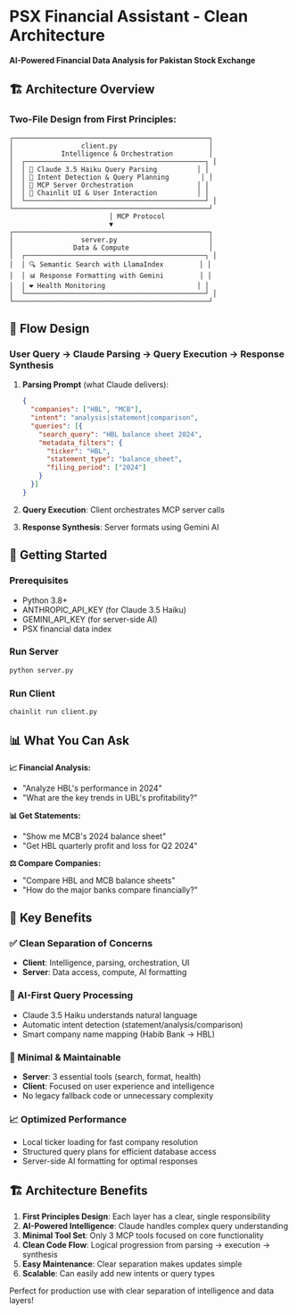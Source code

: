 # PSX Financial Assistant - Clean Architecture

**AI-Powered Financial Data Analysis for Pakistan Stock Exchange**

## 🏗️ **Architecture Overview**

### **Two-File Design from First Principles:**

```
┌─────────────────────────────────────────────────┐
│                 client.py                       │
│            Intelligence & Orchestration         │
│  ┌─────────────────────────────────────────────┐ │
│  │ 🧠 Claude 3.5 Haiku Query Parsing          │ │
│  │ 🎯 Intent Detection & Query Planning        │ │
│  │ 🔄 MCP Server Orchestration                │ │
│  │ 💬 Chainlit UI & User Interaction          │ │
│  └─────────────────────────────────────────────┘ │
└─────────────────────────────────────────────────┘
                         │ MCP Protocol
                         ▼
┌─────────────────────────────────────────────────┐
│                 server.py                       │
│               Data & Compute                    │
│  ┌─────────────────────────────────────────────┐ │
│  │ 🔍 Semantic Search with LlamaIndex         │ │
│  │ 📊 Response Formatting with Gemini         │ │
│  │ ❤️ Health Monitoring                       │ │
│  └─────────────────────────────────────────────┘ │
└─────────────────────────────────────────────────┘
```

## 🎯 **Flow Design**

### **User Query → Claude Parsing → Query Execution → Response Synthesis**

1. **Parsing Prompt** (what Claude delivers):
   ```json
   {
     "companies": ["HBL", "MCB"],
     "intent": "analysis|statement|comparison",
     "queries": [{
       "search_query": "HBL balance sheet 2024",
       "metadata_filters": {
         "ticker": "HBL",
         "statement_type": "balance_sheet",
         "filing_period": ["2024"]
       }
     }]
   }
   ```

2. **Query Execution**: Client orchestrates MCP server calls
3. **Response Synthesis**: Server formats using Gemini AI

## 🚀 **Getting Started**

### **Prerequisites**
- Python 3.8+
- ANTHROPIC_API_KEY (for Claude 3.5 Haiku)
- GEMINI_API_KEY (for server-side AI)
- PSX financial data index

### **Run Server**
   ```bash
python server.py
   ```

### **Run Client** 
   ```bash
chainlit run client.py
   ```

## 📊 **What You Can Ask**

**📈 Financial Analysis:**
- "Analyze HBL's performance in 2024"
- "What are the key trends in UBL's profitability?"

**📊 Get Statements:**
- "Show me MCB's 2024 balance sheet"
- "Get HBL quarterly profit and loss for Q2 2024"

**⚖️ Compare Companies:**
- "Compare HBL and MCB balance sheets"
- "How do the major banks compare financially?"

## 🎯 **Key Benefits**

### **✅ Clean Separation of Concerns**
- **Client**: Intelligence, parsing, orchestration, UI
- **Server**: Data access, compute, AI formatting

### **🧠 AI-First Query Processing**
- Claude 3.5 Haiku understands natural language
- Automatic intent detection (statement/analysis/comparison)
- Smart company name mapping (Habib Bank → HBL)

### **🔧 Minimal & Maintainable**
- **Server**: 3 essential tools (search, format, health)
- **Client**: Focused on user experience and intelligence
- No legacy fallback code or unnecessary complexity

### **📈 Optimized Performance**
- Local ticker loading for fast company resolution
- Structured query plans for efficient database access
- Server-side AI formatting for optimal responses

## 🏗️ **Architecture Benefits**

1. **First Principles Design**: Each layer has a clear, single responsibility
2. **AI-Powered Intelligence**: Claude handles complex query understanding
3. **Minimal Tool Set**: Only 3 MCP tools focused on core functionality
4. **Clean Code Flow**: Logical progression from parsing → execution → synthesis
5. **Easy Maintenance**: Clear separation makes updates simple
6. **Scalable**: Can easily add new intents or query types

Perfect for production use with clear separation of intelligence and data layers!